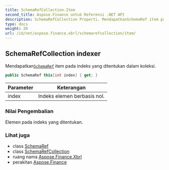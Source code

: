 ```yaml
---
title: SchemaRefCollection.Item
second_title: Aspose.Finance untuk Referensi .NET API
description: SchemaRefCollection Properti. MendapatkanSchemaRef item pada indeks yang ditentukan dalam koleksi.
type: docs
weight: 20
url: /id/net/aspose.finance.xbrl/schemarefcollection/item/
---
```

## SchemaRefCollection indexer

Mendapatkan[`SchemaRef`](../../schemaref/) item pada indeks yang ditentukan dalam koleksi.

```csharp
public SchemaRef this[int index] { get; }
```

| Parameter | Keterangan |
| --- | --- |
| index | Indeks elemen berbasis nol. |

### Nilai Pengembalian

Elemen pada indeks yang ditentukan.

### Lihat juga

* class [SchemaRef](../../schemaref/)
* class [SchemaRefCollection](../)
* ruang nama [Aspose.Finance.Xbrl](../../schemarefcollection/)
* perakitan [Aspose.Finance](../../../)



